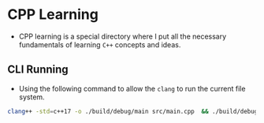 # CPP Learning
- CPP learning is a special directory where I put all the necessary
  fundamentals of learning `C++` concepts and ideas.


## CLI Running
- Using the following command to allow the `clang` to run the current file
  system.

```sh
clang++ -std=c++17 -o ./build/debug/main src/main.cpp  && ./build/debug/main
```
